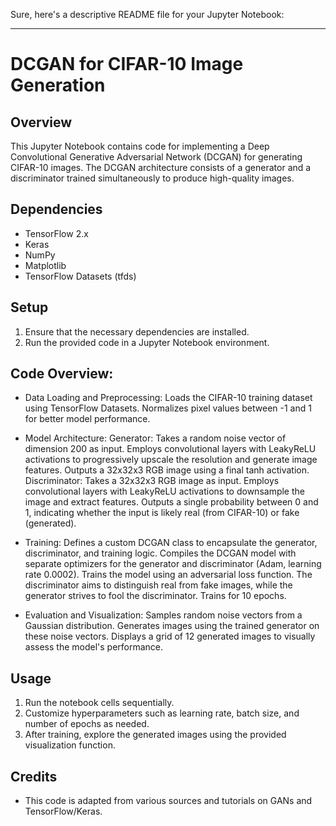 Sure, here's a descriptive README file for your Jupyter Notebook:

---

# DCGAN for CIFAR-10 Image Generation

## Overview
This Jupyter Notebook contains code for implementing a Deep Convolutional Generative Adversarial Network (DCGAN) for generating CIFAR-10 images. The DCGAN architecture consists of a generator and a discriminator trained simultaneously to produce high-quality images.

## Dependencies
- TensorFlow 2.x
- Keras
- NumPy
- Matplotlib
- TensorFlow Datasets (tfds)

## Setup
1. Ensure that the necessary dependencies are installed.
2. Run the provided code in a Jupyter Notebook environment.

## Code Overview:

- Data Loading and Preprocessing:
        Loads the CIFAR-10 training dataset using TensorFlow Datasets.
        Normalizes pixel values between -1 and 1 for better model performance.

- Model Architecture:
        Generator:
            Takes a random noise vector of dimension 200 as input.
            Employs convolutional layers with LeakyReLU activations to progressively upscale the resolution and generate image features.
            Outputs a 32x32x3 RGB image using a final tanh activation.
        Discriminator:
            Takes a 32x32x3 RGB image as input.
            Employs convolutional layers with LeakyReLU activations to downsample the image and extract features.
            Outputs a single probability between 0 and 1, indicating whether the input is likely real (from CIFAR-10) or fake (generated).

- Training:
        Defines a custom DCGAN class to encapsulate the generator, discriminator, and training logic.
        Compiles the DCGAN model with separate optimizers for the generator and discriminator (Adam, learning rate 0.0002).
        Trains the model using an adversarial loss function. The discriminator aims to distinguish real from fake images, while the generator strives to fool the discriminator.
        Trains for 10 epochs.

- Evaluation and Visualization:
        Samples random noise vectors from a Gaussian distribution.
        Generates images using the trained generator on these noise vectors.
        Displays a grid of 12 generated images to visually assess the model's performance.

## Usage
1. Run the notebook cells sequentially.
2. Customize hyperparameters such as learning rate, batch size, and number of epochs as needed.
3. After training, explore the generated images using the provided visualization function.

## Credits
- This code is adapted from various sources and tutorials on GANs and TensorFlow/Keras.

